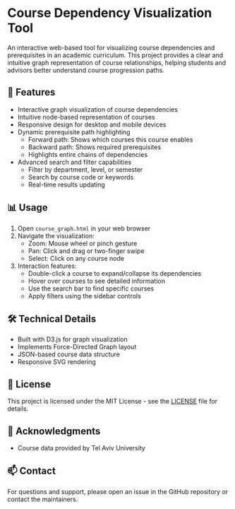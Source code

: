 # Course Dependency Visualization Tool

An interactive web-based tool for visualizing course dependencies and prerequisites in an academic curriculum. This project provides a clear and intuitive graph representation of course relationships, helping students and advisors better understand course progression paths.

## 🌟 Features

- Interactive graph visualization of course dependencies
- Intuitive node-based representation of courses
- Responsive design for desktop and mobile devices
- Dynamic prerequisite path highlighting
  - Forward path: Shows which courses this course enables
  - Backward path: Shows required prerequisites
  - Highlights entire chains of dependencies
- Advanced search and filter capabilities
  - Filter by department, level, or semester
  - Search by course code or keywords
  - Real-time results updating

## 📊 Usage

1. Open `course_graph.html` in your web browser
2. Navigate the visualization:
   - Zoom: Mouse wheel or pinch gesture
   - Pan: Click and drag or two-finger swipe
   - Select: Click on any course node
3. Interaction features:
   - Double-click a course to expand/collapse its dependencies
   - Hover over courses to see detailed information
   - Use the search bar to find specific courses
   - Apply filters using the sidebar controls

## 🛠️ Technical Details

- Built with D3.js for graph visualization
- Implements Force-Directed Graph layout
- JSON-based course data structure
- Responsive SVG rendering

## 📝 License

This project is licensed under the MIT License - see the [LICENSE](LICENSE) file for details.

## 🙏 Acknowledgments

- Course data provided by Tel Aviv University

## 📫 Contact

For questions and support, please open an issue in the GitHub repository or contact the maintainers.